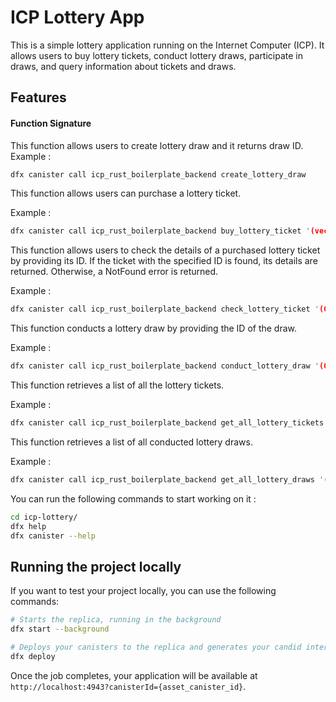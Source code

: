 # ICP Lottery App

This is a simple lottery application running on the Internet Computer (ICP). It allows users to buy lottery tickets, conduct lottery draws, participate in draws, and query information about tickets and draws.

## Features

#### Function Signature

This function allows users to create lottery draw and it returns draw ID.
Example :
```rust
dfx canister call icp_rust_boilerplate_backend create_lottery_draw
```

This function allows users can purchase a lottery ticket.

Example : 
```rust
dfx canister call icp_rust_boilerplate_backend buy_lottery_ticket '(vec {1; 6;5;8;8;9}, 0)'
```
This function allows users to check the details of a purchased lottery ticket by providing its ID.
If the ticket with the specified ID is found, its details are returned. Otherwise, a NotFound error is returned.

Example :
```rust
dfx canister call icp_rust_boilerplate_backend check_lottery_ticket '(0)'
```

This function conducts a lottery draw by providing the ID of the draw.

Example : 
```rust
dfx canister call icp_rust_boilerplate_backend conduct_lottery_draw '(0)'
```

This function retrieves a list of all the lottery tickets.

Example : 
```rust
dfx canister call icp_rust_boilerplate_backend get_all_lottery_tickets
```
This function retrieves a list of all conducted lottery draws.

Example :
```rust
dfx canister call icp_rust_boilerplate_backend get_all_lottery_draws '()'
```

You can run the following commands to start working on it :

```bash
cd icp-lottery/
dfx help
dfx canister --help
```

## Running the project locally

If you want to test your project locally, you can use the following commands:

```bash
# Starts the replica, running in the background
dfx start --background

# Deploys your canisters to the replica and generates your candid interface
dfx deploy
```

Once the job completes, your application will be available at `http://localhost:4943?canisterId={asset_canister_id}`.
